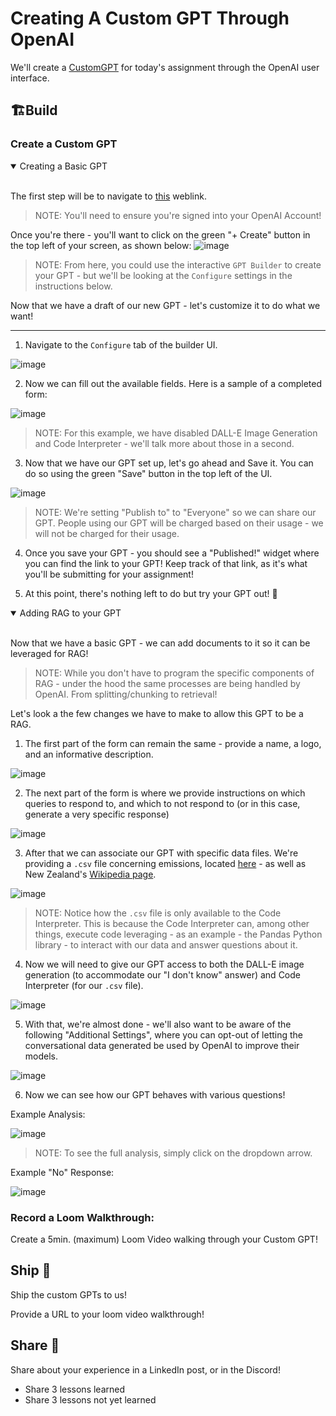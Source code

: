 # Creating A Custom GPT Through OpenAI

We'll create a [CustomGPT](https://openai.com/blog/introducing-gpts) for today's assignment through the OpenAI user interface. 

## 🏗️Build

### Create a Custom GPT

<details open>
<summary>Creating a Basic GPT</summary>
  <br>
  
  The first step will be to navigate to [this](https://chat.openai.com/gpts) weblink. 
  > NOTE: You'll need to ensure you're signed into your OpenAI Account!

  Once you're there - you'll want to click on the green "+ Create" button in the top left of your screen, as shown below:
  ![image](https://i.imgur.com/784DUbN.png)

  > NOTE: From here, you could use the interactive `GPT Builder` to create your GPT - but we'll be looking at the `Configure` settings in the instructions below.

  Now that we have a draft of our new GPT - let's customize it to do what we want!
  
  ---

  1. Navigate to the `Configure` tab of the builder UI.

  ![image](https://i.imgur.com/Io61eeQ.png)

  2. Now we can fill out the available fields. Here is a sample of a completed form:

  ![image](https://i.imgur.com/rHRB2S1.png)

  > NOTE: For this example, we have disabled DALL-E Image Generation and Code Interpreter - we'll talk more about those in a second.

  3. Now that we have our GPT set up, let's go ahead and Save it. You can do so using the green "Save" button in the top left of the UI.

  ![image](https://i.imgur.com/i86D6X6.png)

  > NOTE: We're setting "Publish to" to "Everyone" so we can share our GPT. People using our GPT will be charged based on their usage - we will not be charged for their usage.
  
  4. Once you save your GPT - you should see a "Published!" widget where you can find the link to your GPT! Keep track of that link, as it's what you'll be submitting for your assignment!

  5. At this point, there's nothing left to do but try your GPT out! 🎉
  
</details>

<details open>
<summary>Adding RAG to your GPT</summary>
  <br>
  
  Now that we have a basic GPT - we can add documents to it so it can be leveraged for RAG! 

  > NOTE: While you don't have to program the specific components of RAG - under the hood the same processes are being handled by OpenAI. From splitting/chunking to retrieval!

  Let's look a the few changes we have to make to allow this GPT to be a RAG. 

  1. The first part of the form can remain the same - provide a name, a logo, and an informative description.

  ![image](https://i.imgur.com/srsQ1Lk.png)

  2. The next part of the form is where we provide instructions on which queries to respond to, and which to not respond to (or in this case, generate a very specific response)

  ![image](https://i.imgur.com/CjAg5hM.png)

  3. After that we can associate our GPT with specific data files. We're providing a `.csv` file concerning emissions, located [here](https://www.stats.govt.nz/large-datasets/csv-files-for-download/) - as well as New Zealand's [Wikipedia page](https://en.wikipedia.org/wiki/New_Zealand).

  ![image](https://i.imgur.com/8m83IB4.png)

  > NOTE: Notice how the `.csv` file is only available to the Code Interpreter. This is because the Code Interpreter can, among other things, execute code leveraging - as an example - the Pandas Python library - to interact with our data and answer questions about it.
  
  4. Now we will need to give our GPT access to both the DALL-E image generation (to accommodate our "I don't know" answer) and Code Interpreter (for our `.csv` file).

  ![image](https://i.imgur.com/arUMMHI.png)

  5. With that, we're almost done - we'll also want to be aware of the following "Additional Settings", where you can opt-out of letting the conversational data generated be used by OpenAI to improve their models.

  ![image](https://i.imgur.com/VEciUKB.png)

  6. Now we can see how our GPT behaves with various questions! 

  Example Analysis:
  
  ![image](https://i.imgur.com/zmTkxLl.png)

  > NOTE: To see the full analysis, simply click on the dropdown arrow.

  Example "No" Response: 
  
  ![image](https://i.imgur.com/jV3CXNc.png)
  
</details>

### Record a Loom Walkthrough:

Create a 5min. (maximum) Loom Video walking through your Custom GPT!

## Ship 🚢

Ship the custom GPTs to us!

Provide a URL to your loom video walkthrough!

## Share 🚀

Share about your experience in a LinkedIn post, or in the Discord!

* Share 3 lessons learned 
* Share 3 lessons not yet learned

